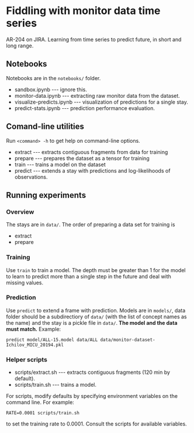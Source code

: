 # Fiddling with monitor data time series

AR-204 on JIRA. Learning from time series to predict future,
in short and long range. 

## Notebooks

Notebooks are in the `notebooks/` folder.

* sandbox.ipynb --- ignore this. 
* monitor-data.ipynb --- extracting raw monitor data from the dataset.
* visualize-predicts.ipynb --- visualization of predictions for a single stay.
* predict-stats.ipynb --- prediction performance evaluation.

## Comand-line utilities

Run `<command> -h` to get help on command-line options.

* extract --- extracts contiguous fragments from data for training
* prepare --- prepares the dataset as a tensor for training
* train --- trains a model on the dataset
* predict --- extends a stay with predictions and log-likelihoods of observations.

## Running experiments

### Overview

The stays are in `data/`. The order of preparing a data set for training is

* extract
* prepare

### Training

Use `train` to train a model. The depth must be greater than 1 for the model
to learn to predict more than a single step in the future and deal with
missing values.

### Prediction

Use `predict` to extend a frame with prediction. Models are in `models/`, data
folder should be a subdirectiory of `data/` (with the list of concept names as
the name) and the stay is a pickle file in `data/`. **The model and the data
must match.** Example:

    predict model/ALL-15.model data/ALL data/monitor-dataset-Ichilov_MICU_20194.pkl

### Helper scripts

* scripts/extract.sh --- extracts contiguous fragments (120 min by default). 
* scripts/train.sh --- trains a model.

For scripts, modify defaults by specifying environment variables on the command line.
For example:

    RATE=0.0001 scripts/train.sh

to set the training rate to 0.0001. Consult the scripts for available variables.
